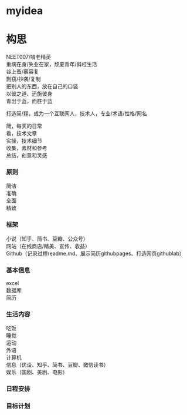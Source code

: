 # myidea
# 构思

NEET007/啃老精英</br>
重病在身/失业在家，颓废青年/斜杠生活</br>
谷上蚤/慕容复</br>
剽窃/抄袭/复制</br>
把别人的东西，放在自己的口袋</br>
以彼之道、还施彼身</br>
青出于蓝，而胜于蓝</br>

打造简/翔，成为一个互联网人，技术人，专业/术语/性格/网名

简，每天的日常</br>
看，技术文章</br>
实操，技术细节</br>
收集，素材和参考</br>
总结，创意和灵感</br>

### 原则
简洁</br>
准确</br>
全面</br>
精致</br>

### 框架
小说（知乎、简书、豆瓣、公众号）</br>
网站（在线商店/精美、宣传、收益）</br>
Github（记录过程readme.md、展示简历githubpages、打造网页githublab）</br>

### 基本信息
excel</br>
数据库</br>
简历</br>

### 生活内容
吃饭</br>
睡觉</br>
运动</br>
外语</br>
计算机</br>
信息（优设、知乎、简书、豆瓣、微信读书）</br>
娱乐（国剧、美剧、电影）</br>

### 日程安排

### 目标计划


